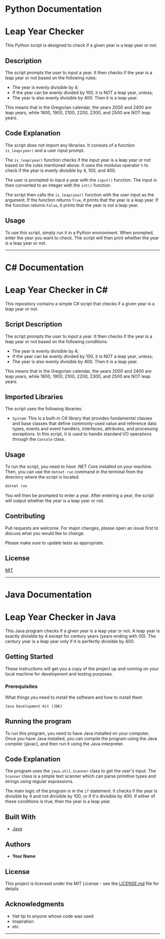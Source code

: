 # Python Documentation

# Leap Year Checker

This Python script is designed to check if a given year is a leap year or not. 

## Description

The script prompts the user to input a year. It then checks if the year is a leap year or not based on the following rules:

- The year is evenly divisible by 4;
- If the year can be evenly divided by 100, it is NOT a leap year, unless;
- The year is also evenly divisible by 400. Then it is a leap year.

This means that in the Gregorian calendar, the years 2000 and 2400 are leap years, while 1800, 1900, 2100, 2200, 2300, and 2500 are NOT leap years.

## Code Explanation

The script does not import any libraries. It consists of a function `is_leap(year)` and a user input prompt.

The `is_leap(year)` function checks if the input year is a leap year or not based on the rules mentioned above. It uses the modulus operator `%` to check if the year is evenly divisible by 4, 100, and 400.

The user is prompted to input a year with the `input()` function. The input is then converted to an integer with the `int()` function.

The script then calls the `is_leap(year)` function with the user input as the argument. If the function returns `True`, it prints that the year is a leap year. If the function returns `False`, it prints that the year is not a leap year.

## Usage

To use this script, simply run it in a Python environment. When prompted, enter the year you want to check. The script will then print whether the year is a leap year or not.

---

# C# Documentation

# Leap Year Checker in C#

This repository contains a simple C# script that checks if a given year is a leap year or not.

## Script Description

The script prompts the user to input a year. It then checks if the year is a leap year or not based on the following conditions:

- The year is evenly divisible by 4;
- If the year can be evenly divided by 100, it is NOT a leap year, unless;
- The year is also evenly divisible by 400. Then it is a leap year.

This means that in the Gregorian calendar, the years 2000 and 2400 are leap years, while 1800, 1900, 2100, 2200, 2300, and 2500 are NOT leap years.

## Imported Libraries

The script uses the following libraries:

- `System`: This is a built-in C# library that provides fundamental classes and base classes that define commonly-used value and reference data types, events and event handlers, interfaces, attributes, and processing exceptions. In this script, it is used to handle standard I/O operations through the `Console` class.

## Usage

To run the script, you need to have .NET Core installed on your machine. Then, you can use the `dotnet run` command in the terminal from the directory where the script is located.

```bash
dotnet run
```

You will then be prompted to enter a year. After entering a year, the script will output whether the year is a leap year or not.

## Contributing

Pull requests are welcome. For major changes, please open an issue first to discuss what you would like to change.

Please make sure to update tests as appropriate.

## License

[MIT](https://choosealicense.com/licenses/mit/)

---

# Java Documentation

# Leap Year Checker in Java

This Java program checks if a given year is a leap year or not. A leap year is exactly divisible by 4 except for century years (years ending with 00). The century year is a leap year only if it is perfectly divisible by 400.

## Getting Started

These instructions will get you a copy of the project up and running on your local machine for development and testing purposes.

### Prerequisites

What things you need to install the software and how to install them

```
Java Development Kit (JDK)
```

## Running the program

To run this program, you need to have Java installed on your computer. Once you have Java installed, you can compile the program using the Java compiler (javac), and then run it using the Java interpreter.

## Code Explanation

The program uses the `java.util.Scanner` class to get the user's input. The `Scanner` class is a simple text scanner which can parse primitive types and strings using regular expressions.

The main logic of the program is in the `if` statement. It checks if the year is divisible by 4 and not divisible by 100, or if it's divisible by 400. If either of these conditions is true, then the year is a leap year.

## Built With

* [Java](https://www.oracle.com/java/)

## Authors

* **Your Name**

## License

This project is licensed under the MIT License - see the [LICENSE.md](LICENSE.md) file for details

## Acknowledgments

* Hat tip to anyone whose code was used
* Inspiration
* etc

---
